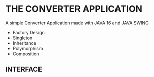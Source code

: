 # THE CONVERTER APPLICATION

A simple Converter Application made with JAVA 16 and JAVA SWING

* Factory Design
* Singleton
* Inheritance
* Polymorphism
* Composition

## INTERFACE
